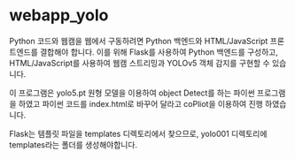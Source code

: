 # webapp_yolo
Python 코드와 웹캠을 웹에서 구동하려면 Python 백엔드와 HTML/JavaScript 프론트엔드를 결합해야 합니다.
이를 위해 Flask를 사용하여 Python 백엔드를 구성하고, HTML/JavaScript를 사용하여 웹캠 스트리밍과 YOLOv5 객체 감지를 구현할 수 있습니다.

이 프로그램은 yolo5.pt 원형 모델을 이용하여
object Detect를 하는 파이썬 프로그램을 하였고
파이썬 코드를 index.html로 바꾸어 달라고 coPliot을 이용하여 진행 하였습니다.

Flask는 템플릿 파일을 templates 디렉토리에서 찾으므로, yolo001 디렉토리에 templates라는 폴더를 생성해야합니다.

